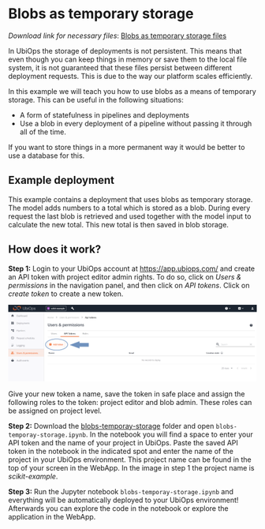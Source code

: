 # Blobs as temporary storage

_Download link for necessary files_: [Blobs as temporary storage files](https://download-github.ubiops.com/#!/home?url=https://github.com/UbiOps/cookbook/tree/master/blobs-temporay-storage/blobs-temporay-storage)

In UbiOps the storage of deployments is not persistent. This means that even
though you can keep things in memory or save them to the local file system,
it is not guaranteed that these files persist between different deployment
requests. This is due to the way our platform scales efficiently.

In this example we will teach you how to use blobs as a means of temporary
storage. This can be useful in the following situations:
- A form of statefulness in pipelines and deployments
- Use a blob in every deployment of a pipeline without passing it through all
 of the time.

If you want to store things in a more permanent way it would be better to use
 a database for this.

## Example deployment

This example contains a deployment that uses blobs as temporary storage. The
 model adds numbers to a total which is stored as a blob. During every
 request the last blob is retrieved and used together with the model input
 to calculate the new total. This new total is then saved in blob storage.

## How does it work?

**Step 1:** Login to your UbiOps account at https://app.ubiops.com/ and create an API token with project editor
admin rights. To do so, click on *Users & permissions* in the navigation panel, and then click on *API tokens*.
Click on *create token* to create a new token.

![Creating an API token](api_token_screenshot.png)

Give your new token a name, save the token in safe place and assign the following roles to the token: project editor and blob admin.
These roles can be assigned on project level.

**Step 2:** Download the [blobs-temporay-storage](https://download-github.ubiops.com/#!/home?url=https://github.com/UbiOps/cookbook/tree/master/blobs-temporay-storage/blobs-temporay-storage) folder and open `blobs-temporay-storage.ipynb`. In the notebook you will find a space
to enter your API token and the name of your project in UbiOps. Paste the saved API token in the notebook in the indicated spot
and enter the name of the project in your UbiOps environment. This project name can be found in the top of your screen in the
WebApp. In the image in step 1 the project name is *scikit-example*.

**Step 3:** Run the Jupyter notebook `blobs-temporay-storage.ipynb` and everything will be automatically deployed to your UbiOps environment! 
Afterwards you can explore the code in the notebook or explore the application in the WebApp.
